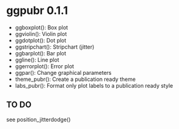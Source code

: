 
# ggpubr 0.1.1

* ggboxplot(): Box plot
* ggviolin(): Violin plot
* ggdotplot(): Dot plot
* ggstripchart(): Stripchart (jitter)
* ggbarplot(): Bar plot
* ggline(): Line plot
* ggerrorplot(): Error plot
* ggpar(): Change graphical parameters
* theme_pubr(): Create a publication ready theme
* labs_pubr(): Format only plot labels to a publication ready style


## TO DO

see position_jitterdodge()
